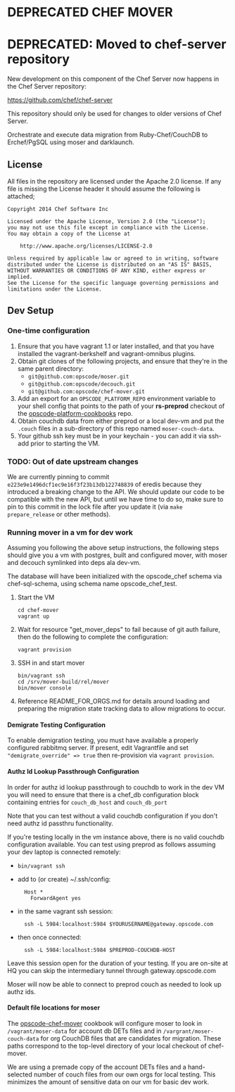 # DEPRECATED CHEF MOVER #

# DEPRECATED: Moved to chef-server repository

New development on this component of the Chef Server now happens
in the Chef Server repository:

https://github.com/chef/chef-server

This repository should only be used for changes to older versions
of Chef Server.


Orchestrate and execute data migration from Ruby-Chef/CouchDB to
Erchef/PgSQL using moser and darklaunch.

## License

All files in the repository are licensed under the Apache 2.0 license. If any
file is missing the License header it should assume the following is attached;

```
Copyright 2014 Chef Software Inc

Licensed under the Apache License, Version 2.0 (the "License");
you may not use this file except in compliance with the License.
You may obtain a copy of the License at

    http://www.apache.org/licenses/LICENSE-2.0

Unless required by applicable law or agreed to in writing, software
distributed under the License is distributed on an "AS IS" BASIS,
WITHOUT WARRANTIES OR CONDITIONS OF ANY KIND, either express or implied.
See the License for the specific language governing permissions and
limitations under the License.
```

## Dev Setup ##

### One-time configuration ###
1. Ensure that you have vagrant 1.1 or later installed, and that you
   have installed the vagrant-berkshelf and vagrant-omnibus plugins.
1. Obtain git clones of the following projects, and ensure that they're
   in the same parent directory:
   * `git@github.com:opscode/moser.git`
   * `git@github.com:opscode/decouch.git`
   * `git@github.com:opscode/chef-mover.git`
1. Add an export for an `OPSCODE_PLATFORM_REPO` environment variable to your shell
   config that points to the path of your **rs-preprod** checkout of the
   [opscode-platform-cookbooks][] repo.
1. Obtain couchdb data from either preprod or a local dev-vm and put the `.couch`
   files in a sub-directory of this repo named `moser-couch-data`.
1. Your github ssh key must be in your keychain - you can add it via
   ssh-add prior to starting the VM.

### TODO: Out of date upstream changes ###

We are currently pinning to commit `e223e9e1496dcf1ec9e16f3f23b13db122748839` of eredis because
they introduced a breaking change to the API. We should update our code to be compatible with
the new API, but until we have time to do so, make sure to pin to this commit in the lock file
after you update it (via `make prepare_release` or other methods).

### Running mover in a vm for dev work ###

Assuming you following the above setup instructions, the following
steps should give you a vm with postgres, built and configured
mover, with  moser and decouch symlinked into deps ala dev-vm.

The database will have been initialized with the
opscode_chef schema via chef-sql-schema, using schema name
opscode_chef_test.

1. Start the VM

   ```
   cd chef-mover
   vagrant up
   ```
1. Wait for resource "get_mover_deps" to fail because of git auth
failure, then do the following to complete the configuration:

   ```
   vagrant provision
   ```
1. SSH in and start mover

   ```
   bin/vagrant ssh
   cd /srv/mover-build/rel/mover
   bin/mover console
   ```
1. Reference README_FOR_ORGS.md for details around loading and preparing
   the migration state tracking data to allow migrations to occur.

#### Demigrate Testing Configuration
To enable demigration testing, you must have available a properly
configured rabbitmq server.  If present, edit Vagrantfile and set
`"demigrate_override" => true` then re-provision via `vagrant provision`.

#### Authz Id Lookup Passthrough Configuration

In order for authz id lookup passthrough to couchdb to work in the dev
VM you will need to ensure that there is a chef_db configuration block
containing entries for `couch_db_host` and `couch_db_port`

Note that you can test without a valid couchdb configuration if you
don't need authz id passthru functionality.

If you're testing locally in the vm instance above, there is no valid couchdb
configuration available.  You can test using preprod as follows assuming
your dev laptop is connected remotely:

* `bin/vagrant ssh`
* add to (or create) ~/.ssh/config:

        Host *
          ForwardAgent yes

* in the same vagrant ssh session:

        ssh -L 5984:localhost:5984 $YOURUSERNAME@gateway.opscode.com

* then once connected:

        ssh -L 5984:localhost:5984 $PREPROD-COUCHDB-HOST

Leave this session open for the duration of your testing.
If you are on-site at HQ you can skip the intermediary tunnel through
gateway.opscode.com

Moser will now be able to connect to preprod couch as needed to look up
authz ids.

#### Default file locations for moser ####

The [opscode-chef-mover][] cookbook will configure moser to look in
`/vagrant/moser-data` for account db DETs files and in
`/vargrant/moser-couch-data` for org CouchDB files that are candidates
for migration. These paths correspond to the top-level directory of
your local checkout of chef-mover.

We are using a premade copy of the account DETs files and a
hand-selected number of couch files from our own orgs for local
testing. This minimizes the amount of sensitive data on our vm for
basic dev work.

[moser]: https://githubt.com/opscode/moser
[this repo]: https://githubt.com/opscode/chef-mover
[opscode-platform-cookbooks]: https://githubt.com/opscode/opscode-platform-cookbooks
[opscode-chef-mover]: https://githubt.com/opscode/opscode-chef-mover
